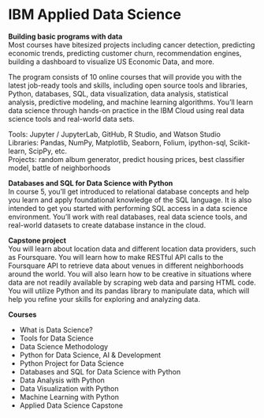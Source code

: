 # IBM Applied Data Science
**Building basic programs with data**<br/>
Most courses have bitesized projects including cancer detection, predicting economic trends, predicting customer churn, recommendation engines, building a dashboard to visualize US Economic Data, and more.

The program consists of 10 online courses that will provide you with the latest job-ready tools and skills, including open source tools and libraries, Python, databases, SQL, data visualization, data analysis, statistical analysis, predictive modeling, and machine learning algorithms. You’ll learn data science through hands-on practice in the IBM Cloud using real data science tools and real-world data sets.  <br/>

Tools: Jupyter / JupyterLab, GitHub, R Studio, and Watson Studio <br/>
Libraries: Pandas, NumPy, Matplotlib, Seaborn, Folium, ipython-sql, Scikit-learn, ScipPy, etc. <br/>
Projects: random album generator, predict housing prices, best classifier model, battle of neighborhoods <br/>

**Databases and SQL for Data Science with Python** <br/>
In course 5, you’ll get introduced to relational database concepts and help you learn and apply foundational knowledge of the SQL language. It is also intended to get you started with performing SQL access in a data science environment. You’ll work with real databases, real data science tools, and real-world datasets to create database instance in the cloud.

**Capstone project**<br/>
You will learn about location data and different location data providers, such as Foursquare. You will learn how to make RESTful API calls to the Foursquare API to retrieve data about venues in different neighborhoods around the world. You will also learn how to be creative in situations where data are not readily available by scraping web data and parsing HTML code. You will utilize Python and its pandas library to manipulate data, which will help you refine your skills for exploring and analyzing data.


**Courses**<br/>
* What is Data Science? <br/>
* Tools for Data Science <br/>
* Data Science Methodology <br/>
* Python for Data Science, AI & Development <br/>
* Python Project for Data Science <br/>
* Databases and SQL for Data Science with Python <br/>
* Data Analysis with Python <br/>
* Data Visualization with Python <br/>
* Machine Learning with Python  <br/>
* Applied Data Science Capstone <br/>
